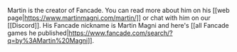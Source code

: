 Martin is the creator of Fancade. You can read more about him on his [[web page|https://www.martinmagni.com/martin/]] or chat with him on our [[Discord]]. His Fancade nickname is Martin Magni and here's [[all Fancade games he published|https://www.fancade.com/search/?q=by%3AMartin%20Magni]].
